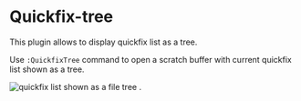 # Quickfix-tree

This plugin allows to display quickfix list as a tree.

Use `:QuickfixTree` command to open a scratch buffer with current quickfix list shown as a tree.

![quickfix list shown as a file tree](https://gist.github.com/user-attachments/assets/3aab0732-0895-4cb2-94db-12ad1763aaca) .

